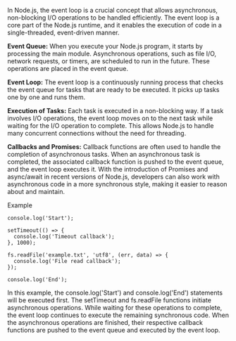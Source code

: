 In Node.js, the event loop is a crucial concept that allows asynchronous, non-blocking I/O operations to be handled efficiently. The event loop is a core part of the Node.js runtime, and it enables the execution of code in a single-threaded, event-driven manner.

**Event Queue:** When you execute your Node.js program, it starts by processing the main module. Asynchronous operations, such as file I/O, network requests, or timers, are scheduled to run in the future. These operations are placed in the event queue.

**Event Loop:** The event loop is a continuously running process that checks the event queue for tasks that are ready to be executed. It picks up tasks one by one and runs them.

**Execution of Tasks:** Each task is executed in a non-blocking way. If a task involves I/O operations, the event loop moves on to the next task while waiting for the I/O operation to complete. This allows Node.js to handle many concurrent connections without the need for threading.

**Callbacks and Promises:** Callback functions are often used to handle the completion of asynchronous tasks. When an asynchronous task is completed, the associated callback function is pushed to the event queue, and the event loop executes it.
With the introduction of Promises and async/await in recent versions of Node.js, developers can also work with asynchronous code in a more synchronous style, making it easier to reason about and maintain.

Example
```
console.log('Start');

setTimeout(() => {
  console.log('Timeout callback');
}, 1000);

fs.readFile('example.txt', 'utf8', (err, data) => {
  console.log('File read callback');
});

console.log('End');
```

In this example, the console.log('Start') and console.log('End') statements will be executed first. The setTimeout and fs.readFile functions initiate asynchronous operations. While waiting for these operations to complete, the event loop continues to execute the remaining synchronous code. When the asynchronous operations are finished, their respective callback functions are pushed to the event queue and executed by the event loop.
